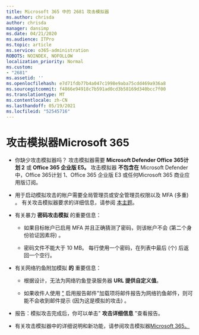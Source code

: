 ```yaml
---
title: Microsoft 365 中的 2681 攻击模拟器
ms.author: chrisda
author: chrisda
manager: dansimp
ms.date: 04/21/2020
ms.audience: ITPro
ms.topic: article
ms.service: o365-administration
ROBOTS: NOINDEX, NOFOLLOW
localization_priority: Normal
ms.custom:
- "2681"
ms.assetid: ''
ms.openlocfilehash: e7d71fdb77b4a047c1998e9aba75cdd469a936a8
ms.sourcegitcommit: f4866e94918c7b591ad0cd3b58169d340bcc7f00
ms.translationtype: MT
ms.contentlocale: zh-CN
ms.lasthandoff: 05/19/2021
ms.locfileid: "52545716"
---
```

# <a name="attack-simulator-in-microsoft-365"></a>攻击模拟器Microsoft 365

- 你缺少攻击模拟器吗？ 攻击模拟器需要 **Microsoft Defender Office 365计划 2** 或 **Office 365 企业版 E5。** 攻击模拟器 **不包含在** Microsoft Defender 中，Office 365计划 1、Office 365 企业版 E3 或任何Microsoft 365 商业应用版订阅。

- 用于启动模拟攻击的帐户需要全局管理员或安全管理员权限以及 MFA (多重) 。 有关攻击模拟器要求的详细信息，请参阅 [本主题](/microsoft-365/security/office-365-security/attack-simulator)。

- 有关暴力 **密码攻击模拟** 的重要信息：

  - 如果目标帐户已启用 MFA 并且正确猜测了密码，则该帐户不会 (第二个身份验证因素将) 。

  - 密码文件不能大于 10 MB。 每行使用一个密码，在列表中最后 (个) 后返回一个空行。

- 有关网络钓鱼附加模拟 **的** 重要信息：

  - 根据设计，无法为网络钓鱼登录服务器 **URL 提供自定义值**。

  - 如果收件人使用 ["](/microsoft-365/security/office-365-security/enable-the-report-message-add-in) 启用报告邮件"加载项将邮件报告为网络钓鱼邮件，则可能不会收到邮件提示 (因为这是模拟的攻击) 。

- 报告：模拟攻击完成后，你可以单击" **攻击详细信息** "查看报告。

- 有关攻击模拟器中的详细说明和新功能，请参阅攻击模拟器[Microsoft 365。](/microsoft-365/security/office-365-security/attack-simulator)
